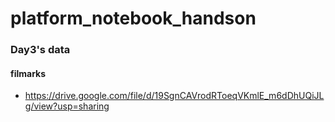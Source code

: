# platform_notebook_handson

### Day3's data
#### filmarks ####
- https://drive.google.com/file/d/19SgnCAVrodRToeqVKmlE_m6dDhUQiJLg/view?usp=sharing

